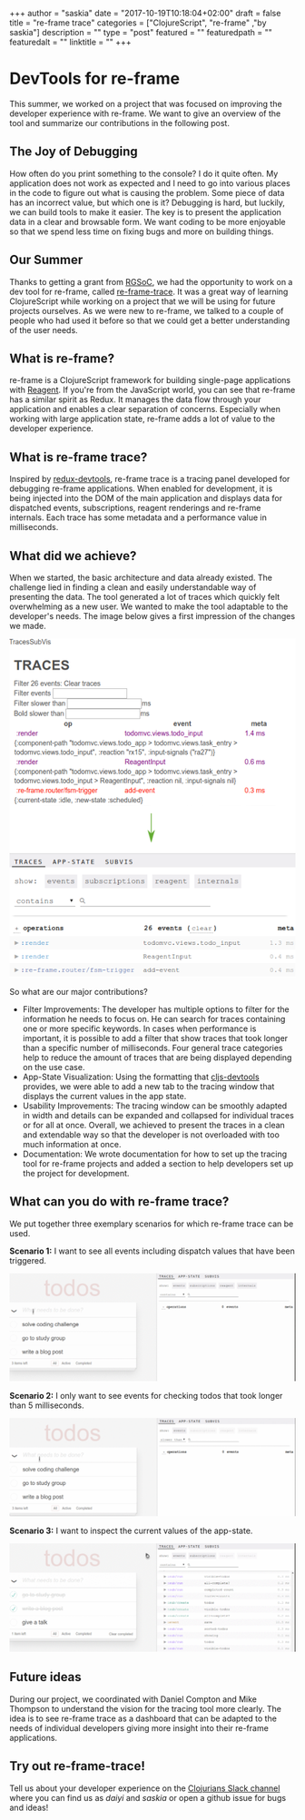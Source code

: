 +++
author = "saskia"
date = "2017-10-19T10:18:04+02:00"
draft = false
title = "re-frame trace"
categories = ["ClojureScript", "re-frame" ,"by saskia"]
description = ""
type = "post"
featured = ""
featuredpath = ""
featuredalt = ""
linktitle = ""
+++


# DevTools for re-frame

This summer, we worked on a project that was focused on improving the developer experience with re-frame. We want to give an overview of the tool and summarize our contributions in the following post. 

[//]: # (tooling and debugging)
[//]: # (- DevTools - make coding more enjoyable - no print to console -)

## The Joy of Debugging

How often do you print something to the console? I do it quite often. My application does not work as expected and I need to go into various places in the code to figure out what is causing the problem. Some piece of data has an incorrect value, but which one is it? Debugging is hard, but luckily, we can build tools to make it easier. The key is to present the application data in a clear and browsable form. We want  coding to be more enjoyable so that we spend less time on fixing bugs and more on building things. 


[//]: # (our summer)
[//]: # (- RGSoC -)

## Our Summer

Thanks to getting a grant from [RGSoC](https://railsgirlssummerofcode.org), we had the opportunity to work on a dev tool for re-frame, called [re-frame-trace](https://github.com/Day8/re-frame-trace). It was a great way of learning ClojureScript while working on a project that we will be using for future projects ourselves. As we were new to re-frame, we talked to a couple of people who had used it before so that we could get a better understanding of the user needs. 

[//]: # (re-frame)
[//]: # (- explain a bit how it works -)

## What is re-frame?

re-frame is a ClojureScript framework for building single-page applications with [Reagent](https://github.com/reagent-project/reagent). If you're from the JavaScript world, you can see that re-frame has a similar spirit as Redux. It manages the data flow through your application and enables a clear separation of concerns. Especially when working with large application state, re-frame adds a lot of value to the developer experience. 

## What is re-frame trace?

Inspired by [redux-devtools](https://github.com/gaearon/redux-devtools), re-frame trace is a tracing panel developed for debugging re-frame applications. When enabled for development, it is being injected into the DOM of the main application and displays data for dispatched events, subscriptions, reagent renderings and re-frame internals. Each trace has some metadata and a performance value in milliseconds. 


## What did we achieve? 

When we started, the basic architecture and data already existed. The challenge lied in finding a clean and easily understandable way of presenting the data. The tool generated a lot of traces which quickly felt overwhelming as a new user. We wanted to make the tool adaptable to the developer's needs. The image below gives a first impression of the changes we made. 

![screenshots from before and after](traces-before-after.png) 

So what are our major contributions? 

- Filter Improvements: The developer has multiple options to filter for the information he needs to focus on. He can search for traces containing one or more specific keywords. In cases when performance is important, it is possible to add a filter that show traces that took longer than a specific number of milliseconds. Four general trace categories help to reduce the amount of traces that are being displayed depending on the use case. 
- App-State Visualization: Using the formatting that [cljs-devtools](https://github.com/binaryage/cljs-devtools/) provides, we were able to add a new tab to the tracing window that displays the current values in the app state. 
- Usability Improvements: The tracing window can be smoothly adapted in width and details can be expanded and collapsed for individual traces or for all at once. Overall, we achieved to present the traces in a clean and extendable way so that the developer is not overloaded with too much information at once. 
- Documentation: We wrote documentation for how to set up the tracing tool for re-frame projects and added a section to help developers set up the project for development. 

[//]: # (What can the tool do for you?)
[//]: # (- put some demo gifs here along with use cases -)

## What can you do with re-frame trace?

We put together three exemplary scenarios for which re-frame trace can be used. 

**Scenario 1:** I want to see all events including dispatch values that have been triggered. 

![re-frame trace demonstrating the category filter](filter-events.gif)

**Scenario 2:** I only want to see events for checking todos that took longer than 5 milliseconds.

![re-frame trace demonstrating keyword and time filtering](filtering.gif)

**Scenario 3:** I want to inspect the current values of the app-state. 

![re-frame trace demonstrating the app-state tab](app-state.gif)


## Future ideas

During our project, we coordinated with Daniel Compton and Mike Thompson to understand the vision for the tracing tool more clearly. The idea is to see re-frame trace as a dashboard that can be adapted to the needs of individual developers giving more insight into their re-frame applications. 


[//]: # (it's about you now)

## Try out re-frame-trace!

Tell us about your developer experience on the [Clojurians Slack channel](https://clojurians.slack.com/) where you can find us as *daiyi* and *saskia* or open a github issue for bugs and ideas!
